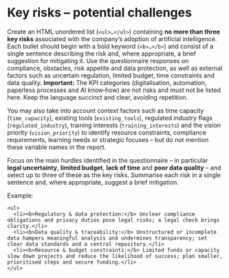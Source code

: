 # Key risks – potential challenges

Create an HTML unordered list (`<ul>…</ul>`) containing **no more than three key risks** associated with the company’s adoption of artificial intelligence. Each bullet should begin with a bold keyword (`<b>…</b>`) and consist of a single sentence describing the risk and, where appropriate, a brief suggestion for mitigating it. Use the questionnaire responses on compliance, obstacles, risk appetite and data protection, as well as external factors such as uncertain regulation, limited budget, time constraints and data quality. **Important:** The KPI categories (digitalisation, automation, paperless processes and AI know‑how) are not risks and must not be listed here. Keep the language succinct and clear, avoiding repetition.

You may also take into account context factors such as time capacity (`time_capacity`), existing tools (`existing_tools`), regulated industry flags (`regulated_industry`), training interests (`training_interests`) and the vision priority (`vision_priority`) to identify resource constraints, compliance requirements, learning needs or strategic focuses – but do not mention these variable names in the report.

Focus on the main hurdles identified in the questionnaire – in particular **legal uncertainty**, **limited budget**, **lack of time** and **poor data quality** – and select up to three of these as the key risks. Summarise each risk in a single sentence and, where appropriate, suggest a brief mitigation.

Example:

```
<ul>
  <li><b>Regulatory & data protection:</b> Unclear compliance obligations and privacy duties pose legal risks; a legal check brings clarity.</li>
  <li><b>Data quality & traceability:</b> Unstructured or incomplete data hampers meaningful analysis and undermines transparency; set clear data standards and a central repository.</li>
  <li><b>Resource & budget constraints:</b> Limited funds or capacity slow down projects and reduce the likelihood of success; plan smaller, prioritised steps and secure funding.</li>
</ul>
```